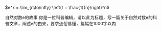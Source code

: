 $e^x = \lim_{n\to\infty} \left(1 + \frac{1}{n}\right)^n$

自然对数e的故事
你是一位科普编辑，请以此为标题，写一篇关于自然对数e的科普文章，阐述e的由来，要求通俗易懂，篇幅在1000字以内
